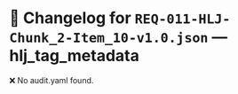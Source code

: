 # 📝 Changelog for `REQ-011-HLJ-Chunk_2-Item_10-v1.0.json` — **hlj_tag_metadata**

❌ No audit.yaml found.
